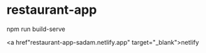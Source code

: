 # restaurant-app

npm run build-serve 

<a href"restaurant-app-sadam.netlify.app" target="_blank">netlify</a>
